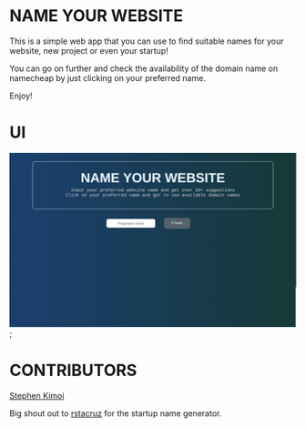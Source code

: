 # NAME YOUR WEBSITE
This is a simple web app that you can use to find suitable names for your website, new project or even your startup! 

You can go on further and check the availability of the domain name on namecheap by just clicking on your preferred name. 

Enjoy! 

# UI 
![Name your website](./NameUI.png); 

# CONTRIBUTORS 
[Stephen Kimoi](https://kimoisteve.me) 

Big shout out to [rstacruz](https://github.com/rstacruz) for the startup name generator. 